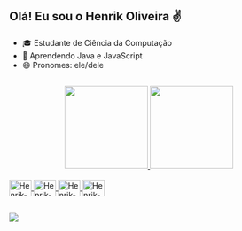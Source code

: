 ## Olá! Eu sou o Henrik Oliveira ✌

- 🎓 Estudante de Ciência da Computação
- 🌱 Aprendendo Java e JavaScript
- 😄 Pronomes: ele/dele

 ##

<div align="center">
  <a href="https://github.com/henrik-olvr">
  <img height="150em" src="https://github-readme-stats.vercel.app/api?username=henrik-olvr&show_icons=true&theme=tokyonight&include_all_commits=true&count_private=true"/>
  <img height="150em" src="https://github-readme-stats.vercel.app/api/top-langs/?username=henrik-olvr&layout=compact&langs_count=7&theme=tokyonight"/>
</div>
  
<div style="display: inline_block"><br>
  <img align="center" alt="Henrik-Java" height="30" width="40" src="https://cdn.jsdelivr.net/gh/devicons/devicon/icons/java/java-original.svg" />
  <img align="center" alt="Henrik-JS" height="30" width="40" src="https://cdn.jsdelivr.net/gh/devicons/devicon/icons/javascript/javascript-original.svg" />
  <img align="center" alt="Henrik-HTML" height="30" width="40" src="https://cdn.jsdelivr.net/gh/devicons/devicon/icons/html5/html5-original.svg" />
  <img align="center" alt="Henrik-CSS" height="30" width="40" src="https://cdn.jsdelivr.net/gh/devicons/devicon/icons/css3/css3-original.svg" />
</div>
  
 ##
  
<div> 
  <a href="https://www.linkedin.com/in/henrik-oliveira" target="_blank"><img src="https://img.shields.io/badge/-LinkedIn-%230077B5?style=for-the-badge&logo=linkedin&logoColor=white" target="_blank"></a> 
</div>
